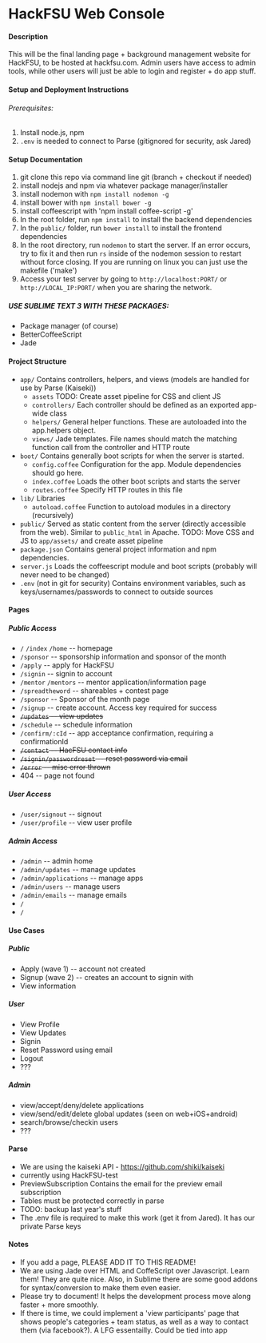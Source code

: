 HackFSU Web Console
===================

#### Description
This will be the final landing page + background management website for HackFSU, to be hosted at hackfsu.com. Admin users have access to admin tools, while other users will just be able to login and register + do app stuff. 

#### Setup and Deployment Instructions

###### Prerequisites: 

1. Install node.js, npm
2. `.env` is needed to connect to Parse (gitignored for security, ask Jared)


#### Setup Documentation
1. git clone this repo via command line git (branch + checkout if needed)
2. install nodejs and npm via whatever package manager/installer
3. install nodemon with `npm install nodemon -g`
4. install bower with `npm install bower -g`
5. install coffeescript with 'npm install coffee-script -g'
5. In the root folder, run `npm install` to install the backend dependencies
6. In the `public/` folder, run `bower install` to install the frontend dependencies
7. In the root directory, run `nodemon` to start the server. If an error occurs, try to fix it and then run `rs` inside of the nodemon session to restart without force closing. If you are running on linux you can just use the makefile ('make')
8. Access your test server by going to `http://localhost:PORT/` or `http://LOCAL_IP:PORT/` when you are sharing the network.

##### USE SUBLIME TEXT 3 WITH THESE PACKAGES:
- Package manager (of course)
- BetterCoffeeScript
- Jade

#### Project Structure

* `app/` Contains controllers, helpers, and views (models are handled for use by Parse (Kaiseki))
  * `assets` TODO: Create asset pipeline for CSS and client JS
  * `controllers/` Each controller should be defined as an exported app-wide class
  * `helpers/` General helper functions. These are autoloaded into the app.helpers object.
  * `views/` Jade templates. File names should match the matching function call from the controller and HTTP route
* `boot/` Contains generally boot scripts for when the server is started. 
  * `config.coffee` Configuration for the app. Module dependencies should go here.
  * `index.coffee` Loads the other boot scripts and starts the server
  * `routes.coffee` Specify HTTP routes in this file
* `lib/` Libraries
  * `autoload.coffee` Function to autoload modules in a directory (recursively)
* `public/` Served as static content from the server (directly accessible from the web). Similar to `public_html` in Apache.
    TODO: Move CSS and JS to `app/assets/` and create asset pipeline
* `package.json` Contains general project information and npm dependencies.
* `server.js` Loads the coffeescript module and boot scripts (probably will never need to be changed)
* `.env` (not in git for security) Contains environment variables, such as keys/usernames/passwords to connect to outside sources 


#### Pages
##### Public Access
* `/` `/index` `/home` -- homepage
* `/sponsor` -- sponsorship information and sponsor of the month
* `/apply` -- apply for HackFSU
* `/signin` -- signin to account
* `/mentor` `/mentors` -- mentor application/information page
* `/spreadtheword` -- shareables + contest page
* `/sponsor` -- Sponsor of the month page
* `/signup` -- create account. Access key required for success
* ~~`/updates` -- view updates~~
* `/schedule` -- schedule information
* `/confirm/:cId` -- app acceptance confirmation, requiring a confirmationId
* ~~`/contact` -- HacFSU contact info~~
* ~~`/signin/passwordreset` -- reset password via email~~
* ~~`/error` -- misc error thrown~~
* 404 -- page not found

##### User Access
* `/user/signout` -- signout
* `/user/profile` -- view user profile

##### Admin Access
* `/admin` -- admin home
* `/admin/updates` -- manage updates
* `/admin/applications` -- manage apps
* `/admin/users` -- manage users
* `/admin/emails` -- manage emails
* `/` 
* `/` 

#### Use Cases
##### Public
* Apply (wave 1) -- account not created
* Signup (wave 2) -- creates an account to signin with
* View information

##### User
* View Profile
* View Updates
* Signin
* Reset Password using email
* Logout
* ???

##### Admin
* view/accept/deny/delete applications
* view/send/edit/delete global updates (seen on web+iOS+android)
* search/browse/checkin users
* ???

#### Parse
* We are using the kaiseki API - https://github.com/shiki/kaiseki
* currently using HackFSU-test
* PreviewSubscription
	Contains the email for the preview email subscription
* Tables must be protected correctly in parse
* TODO: backup last year's stuff
* The .env file is required to make this work (get it from Jared). It has our private Parse keys

#### Notes
* If you add a page, PLEASE ADD IT TO THIS README!
* We are using Jade over HTML and CoffeScript over Javascript. Learn them! They are quite nice. Also, in Sublime there are some good addons for syntax/conversion to make them even easier.
* Please try to document! It helps the development process move along faster + more smoothly. 
* If there is time, we could implement a 'view participants' page that shows people's categories + team status, as well as a way to contact them (via facebook?). A LFG essentailly. Could be tied into app
